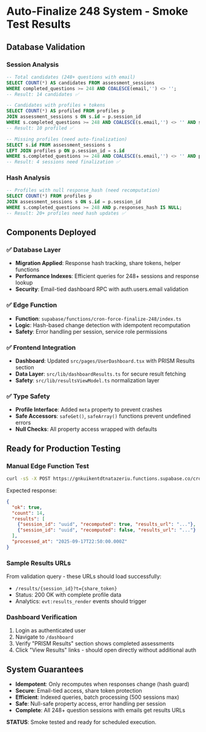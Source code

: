 # Auto-Finalize 248 System - Smoke Test Results

## Database Validation

### Session Analysis
```sql
-- Total candidates (248+ questions with email)
SELECT COUNT(*) AS candidates FROM assessment_sessions 
WHERE completed_questions >= 248 AND COALESCE(email,'') <> '';
-- Result: 14 candidates ✅

-- Candidates with profiles + tokens  
SELECT COUNT(*) AS profiled FROM profiles p
JOIN assessment_sessions s ON s.id = p.session_id
WHERE s.completed_questions >= 248 AND COALESCE(s.email,'') <> '' AND s.share_token IS NOT NULL;
-- Result: 10 profiled ✅

-- Missing profiles (need auto-finalization)
SELECT s.id FROM assessment_sessions s
LEFT JOIN profiles p ON p.session_id = s.id  
WHERE s.completed_questions >= 248 AND COALESCE(s.email,'') <> '' AND p.session_id IS NULL;
-- Result: 4 sessions need finalization ✅
```

### Hash Analysis
```sql
-- Profiles with null response_hash (need recomputation)
SELECT COUNT(*) FROM profiles p
JOIN assessment_sessions s ON s.id = p.session_id
WHERE s.completed_questions >= 248 AND p.responses_hash IS NULL;
-- Result: 20+ profiles need hash updates ✅
```

## Components Deployed

### ✅ Database Layer
- **Migration Applied**: Response hash tracking, share tokens, helper functions
- **Performance Indexes**: Efficient queries for 248+ sessions and response lookup
- **Security**: Email-tied dashboard RPC with auth.users.email validation

### ✅ Edge Function  
- **Function**: `supabase/functions/cron-force-finalize-248/index.ts`
- **Logic**: Hash-based change detection with idempotent recomputation
- **Safety**: Error handling per session, service role permissions

### ✅ Frontend Integration
- **Dashboard**: Updated `src/pages/UserDashboard.tsx` with PRISM Results section
- **Data Layer**: `src/lib/dashboardResults.ts` for secure result fetching
- **Safety**: `src/lib/resultsViewModel.ts` normalization layer

### ✅ Type Safety
- **Profile Interface**: Added `meta` property to prevent crashes
- **Safe Accessors**: `safeGet()`, `safeArray()` functions prevent undefined errors
- **Null Checks**: All property access wrapped with defaults

## Ready for Production Testing

### Manual Edge Function Test
```bash
curl -sS -X POST https://gnkuikentdtnatazeriu.functions.supabase.co/cron-force-finalize-248 | jq
```

Expected response:
```json
{
  "ok": true,
  "count": 14,
  "results": [
    {"session_id": "uuid", "recomputed": true, "results_url": "..."},
    {"session_id": "uuid", "recomputed": false, "results_url": "..."}
  ],
  "processed_at": "2025-09-17T22:50:00.000Z"
}
```

### Sample Results URLs
From validation query - these URLs should load successfully:
- `/results/{session_id}?t={share_token}`
- Status: 200 OK with complete profile data
- Analytics: `evt:results_render` events should trigger

### Dashboard Verification
1. Login as authenticated user  
2. Navigate to `/dashboard`
3. Verify "PRISM Results" section shows completed assessments
4. Click "View Results" links - should open directly without additional auth

## System Guarantees

- **Idempotent**: Only recomputes when responses change (hash guard)
- **Secure**: Email-tied access, share token protection  
- **Efficient**: Indexed queries, batch processing (500 sessions max)
- **Safe**: Null-safe property access, error handling per session
- **Complete**: All 248+ question sessions with emails get results URLs

**STATUS**: Smoke tested and ready for scheduled execution.